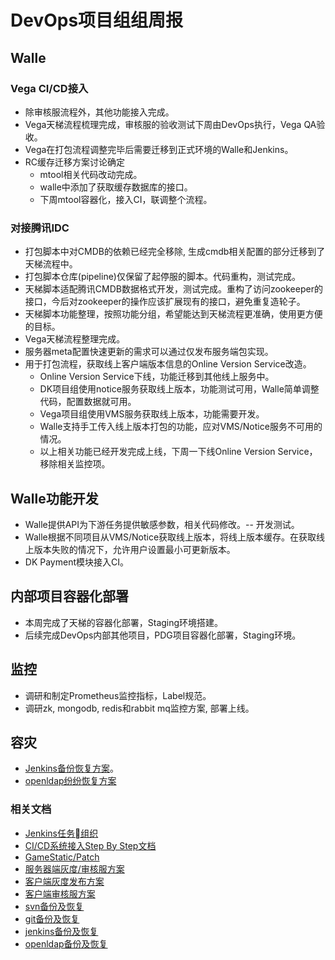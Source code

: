 # DevOps项目组组周报

## Walle

### Vega CI/CD接入

* 除审核服流程外，其他功能接入完成。
* Vega天梯流程梳理完成，审核服的验收测试下周由DevOps执行，Vega QA验收。
* Vega在打包流程调整完毕后需要迁移到正式环境的Walle和Jenkins。
* RC缓存迁移方案讨论确定
  * mtool相关代码改动完成。
  * walle中添加了获取缓存数据库的接口。
  * 下周mtool容器化，接入CI，联调整个流程。

### 对接腾讯IDC

* 打包脚本中对CMDB的依赖已经完全移除, 生成cmdb相关配置的部分迁移到了天梯流程中。
* 打包脚本仓库(pipeline)仅保留了起停服的脚本。代码重构，测试完成。
* 天梯脚本适配腾讯CMDB数据格式开发，测试完成。重构了访问zookeeper的接口，今后对zookeeper的操作应该扩展现有的接口，避免重复造轮子。
* 天梯脚本功能整理，按照功能分组，希望能达到天梯流程更准确，使用更方便的目标。
* Vega天梯流程整理完成。
* 服务器meta配置快速更新的需求可以通过仅发布服务端包实现。
* 用于打包流程，获取线上客户端版本信息的Online Version Service改造。
  * Online Version Service下线，功能迁移到其他线上服务中。
  * DK项目组使用notice服务获取线上版本，功能测试可用，Walle简单调整代码，配置数据就可用。
  * Vega项目组使用VMS服务获取线上版本，功能需要开发。
  * Walle支持手工传入线上版本打包的功能，应对VMS/Notice服务不可用的情况。
  * 以上相关功能已经开发完成上线，下周一下线Online Version Service，移除相关监控项。

## Walle功能开发

* Walle提供API为下游任务提供敏感参数，相关代码修改。-- 开发测试。
* Walle根据不同项目从VMS/Notice获取线上版本，将线上版本缓存。在获取线上版本失败的情况下，允许用户设置最小可更新版本。
* DK Payment模块接入CI。

## 内部项目容器化部署

* 本周完成了天梯的容器化部署，Staging环境搭建。
* 后续完成DevOps内部其他项目，PDG项目容器化部署，Staging环境。

## 监控

* 调研和制定Prometheus监控指标，Label规范。
* 调研zk, mongodb, redis和rabbit mq监控方案, 部署上线。

## 容灾

* [Jenkins备份恢复方案](https://git.youle.game/TC/TSD/OPS/documents/wikis/Jenkins%20%E5%A4%87%E4%BB%BD%E5%8F%8A%E6%81%A2%E5%A4%8D)。
* [openldap纷纷恢复方案](https://git.youle.game/TC/TSD/OPS/documents/wikis/Openldap%20%E5%A4%87%E4%BB%BD%E5%8F%8A%E6%81%A2%E5%A4%8D)

### 相关文档

* [Jenkins任务组织](https://git.youle.game/TC/TSD/DevOps/dune/wikis/jenkins_authorization)
* [CI/CD系统接入Step By Step文档](https://git.youle.game/TC/TSD/DevOps/dune/wikis/integrate_walle_step_by_step)
* [GameStatic/Patch](https://git.youle.game/TC/TSD/DevOps/dune/wikis/Release-Note-v0.1.2)
* [服务器端灰度/审核服方案](https://git.youle.game/TC/TSD/DevOps/dune/wikis/%E5%90%8E%E7%AB%AF%E6%96%87%E6%A1%A3/appstore_review_and_gray)
* [客户端灰度发布方案](https://git.youle.game/TC/TSD/DevOps/dune/wikis/%E5%89%8D%E7%AB%AF%E6%96%87%E6%A1%A3/gray-server)
* [客户端审核服方案](https://git.youle.game/TC/TSD/DevOps/dune/wikis/%E5%89%8D%E7%AB%AF%E6%96%87%E6%A1%A3/apple-review-version)
* [svn备份及恢复](https://git.youle.game/TC/TSD/OPS/documents/wikis/%E6%96%B0SVN%20%E5%A4%87%E4%BB%BD%E5%8F%8A%E6%81%A2%E5%A4%8D)
* [git备份及恢复](https://git.youle.game/TC/TSD/OPS/documents/wikis/GitLab%20%E5%A4%87%E4%BB%BD%E5%8F%8A%E6%81%A2%E5%A4%8D)
* [jenkins备份及恢复](https://git.youle.game/TC/TSD/OPS/documents/wikis/Jenkins%20%E5%A4%87%E4%BB%BD%E5%8F%8A%E6%81%A2%E5%A4%8D)
* [openldap备份及恢复](https://git.youle.game/TC/TSD/OPS/documents/wikis/Openldap%20%E5%A4%87%E4%BB%BD%E5%8F%8A%E6%81%A2%E5%A4%8D)

 